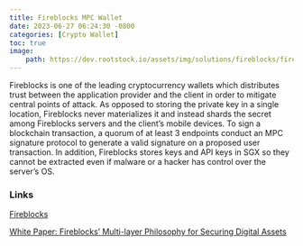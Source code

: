 ```yaml
---
title: Fireblocks MPC Wallet
date: 2023-06-27 06:24:30 -0800
categories: [Crypto Wallet]
toc: true
image:
    path: https://dev.rootstock.io/assets/img/solutions/fireblocks/fireblocks-banner.jpg
---
```


Fireblocks is one of the leading cryptocurrency wallets which distributes trust between the application provider and the client in order to mitigate central points of attack. As opposed to storing the private key in a single location, Fireblocks never materializes it and instead shards the secret among Fireblocks servers and the client’s mobile devices. To sign a blockchain transaction, a quorum of at least 3 endpoints conduct an MPC signature protocol to generate a valid signature on a proposed user transaction. In addition, Fireblocks stores keys and API keys in SGX so they cannot be extracted even if malware or a hacker has control over the server’s OS.

### Links

[Fireblocks](https://www.fireblocks.com/)

[White Paper: Fireblocks’ Multi-layer Philosophy for Securing Digital Assets](https://vivacapital.io/wp-content/uploads/2021/06/Fireblocks-WhitePaper-2020.pdf)